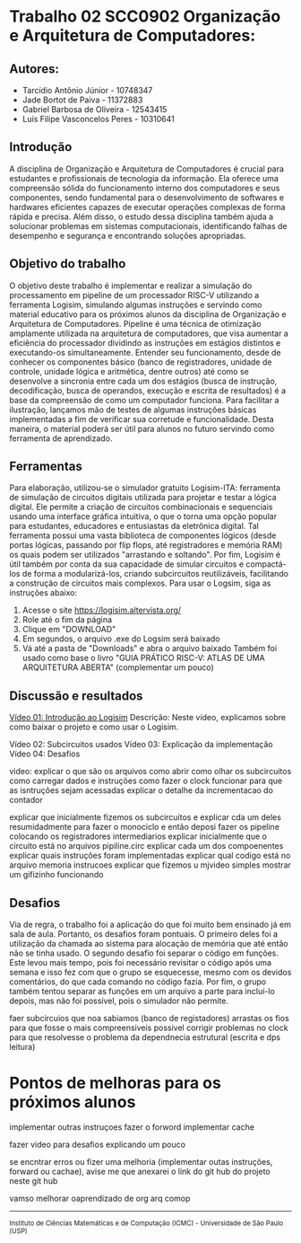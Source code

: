 # Trabalho 02 SCC0902 Organização e Arquitetura de Computadores:

## Autores:

* Tarcídio Antônio Júnior - 10748347
* Jade Bortot de Paiva - 11372883
* Gabriel Barbosa de Oliveira - 12543415
* Luís Filipe Vasconcelos Peres - 10310641

## Introdução

  A disciplina de Organização e Arquitetura de Computadores é crucial para estudantes e profissionais de tecnologia da informação. Ela oferece uma compreensão sólida do funcionamento interno dos computadores e seus componentes, sendo fundamental para o desenvolvimento de softwares e hardwares eficientes capazes de executar operações complexas de forma rápida e precisa. Além disso, o estudo dessa disciplina também ajuda a solucionar problemas em sistemas computacionais, identificando falhas de desempenho e segurança e encontrando soluções apropriadas.

## Objetivo do trabalho
  
  O objetivo deste trabalho é implementar e realizar a simulação do processamento em pipeline de um processador RISC-V utilizando a ferramenta Logisim, simulando algumas instruções e servindo como material educativo para os próximos alunos da disciplina de Organização e Arquitetura de Computadores. 
  Pipeline é uma técnica de otimização amplamente utilizada na arquitetura de computadores, que visa aumentar a eficiência do processador dividindo as instruções em estágios distintos e executando-os simultaneamente. Entender seu funcionamento, desde de conhecer os componentes básico (banco de registradores, unidade de controle, unidade lógica e aritmética, dentre outros) até como se desenvolve a sincronia entre cada um dos estágios (busca de instrução, decodificação, busca de operandos, execução e escrita de resultados) é a base da compreensão de como um computador funciona. 
  Para facilitar a ilustração, lançamos mão de testes de algumas instruções básicas implementadas a fim de verificar sua corretude e funcionalidade. Desta maneira, o material poderá ser útil para alunos no futuro servindo como ferramenta de aprendizado.
  
## Ferramentas

  Para elaboração, utilizou-se o simulador gratuito Logisim-ITA: ferramenta de simulação de circuitos digitais utilizada para projetar e testar a lógica digital. Ele permite a criação de circuitos combinacionais e sequenciais usando uma interface gráfica intuitiva, o que o torna uma opção popular para estudantes, educadores e entusiastas da eletrônica digital. Tal ferramenta possui uma vasta biblioteca de componentes lógicos (desde portas lógicas, passando por flip flops, até registradores e memória RAM) os quais podem ser utilizados "arrastando e soltando". Por fim, Logisim é útil também por conta da sua capacidade de simular circuitos e compactá-los de forma a modularizá-los, criando subcircuitos reutilizáveis, facilitando a construção de circuitos mais complexos.
  Para usar o Logsim, siga as instruções abaixo:
 1. Acesse o site https://logisim.altervista.org/
 2. Role até o fim da página
 3. Clique em "DOWNLOAD"
 4. Em segundos, o arquivo .exe do Logsim será baixado
 5. Vá até a pasta de "Downloads" e abra o arquivo baixado
    Também foi usado como base o livro "GUIA PRÁTICO RISC-V: ATLAS DE UMA ARQUITETURA ABERTA" (complementar um pouco)

## Discussão e resultados


[Vídeo 01: Introdução ao Logisim]([(https://www.youtube.com/watch?v=ZZsND2eOAwo))
Descrição: Neste vídeo, explicamos sobre como baixar o projeto e como usar o Logisim.

Vídeo 02: Subcircuitos usados
Vídeo 03: Explicação da implementação
Vídeo 04: Desafios

video:
explicar o que são os arquivos
como abrir
como olhar os subcircuitos
como carregar dados e instruções
como fazer o clock funcionar para que as isntruções sejam acessadas
explicar o detalhe da incrementacao do contador

explicar que inicialmente fizemos os subcircuitos e explicar cda um deles resumidadmente para fazer o monociclo e então deposi fazer os pipeline colocando os registradores intermediarios
explicar inicialmente que o circuito está no arquivos pipiline.circ
explicar cada um dos compoenentes
explicar quais instruções foram implementadas
explicar qual codigo está no arquivo memoria instrucoes
explicar que fizemos u mjvideo simples
mostrar um gifizinho funcionando
  
## Desafios
  Via de regra, o trabalho foi a aplicação do que foi muito bem ensinado já em sala de aula. Portanto, os desafios foram pontuais. O primeiro deles foi a utilização da chamada ao sistema para alocação de memória que até então não se tinha usado. O segundo desafio foi separar o código em funções. Este levou mais tempo, pois foi necessário revisitar o código após uma semana e isso fez com que o grupo se esquecesse, mesmo com os devidos comentários, do que cada comando no código fazia. Por fim, o grupo também tentou separar as funções em um arquivo a parte para incluí-lo depois, mas não foi possível, pois o simulador não permite. 

faer subcircuios que noa sabiamos (banco de registadores)
arrastas os fios para que fosse o mais compreensiveis possivel
corrigir problemas no clock para que resolvesse o problema da dependnecia estrutural (escrita e dps leitura)


# Pontos de melhoras para os próximos alunos

implementar outras instruçoes
fazer o forword
implementar cache

fazer video para desafios explicando um pouco

se encntrar erros ou fizer uma melhoria (implementar outas instruções, forward ou cachae), avise me que anexarei o link do git hub do projeto neste git hub

vamso melhorar oaprendizado de org arq comop

---

<sup>Instituto de Ciências Matemáticas e de Computação (ICMC) - Universidade de São Paulo (USP)</sup>

